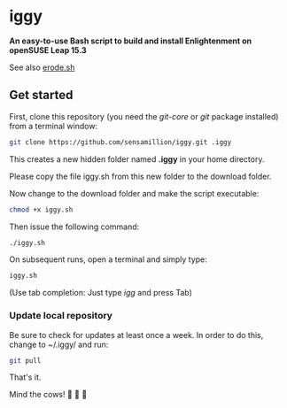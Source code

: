 # iggy


**An easy-to-use Bash script to build and install Enlightenment on openSUSE Leap 15.3**

See also [erode.sh](https://github.com/sensamillion/erode)

## Get started


First, clone this repository (you need the *git-core* or *git* package installed) from a terminal window:

```bash
git clone https://github.com/sensamillion/iggy.git .iggy
```

This creates a new hidden folder named **.iggy** in your home directory.

Please copy the file iggy.sh from this new folder to the download folder.

Now change to the download folder and make the script executable:

```bash
chmod +x iggy.sh
```

Then issue the following command:

```bash
./iggy.sh
```

On subsequent runs, open a terminal and simply type:

```bash
iggy.sh
```

(Use tab completion: Just type *igg* and press Tab)


### Update local repository


Be sure to check for updates at least once a week. In order to do this, change to ~/.iggy/ and run:

```bash
git pull
```

That's it.

Mind the cows! :cow2: :cow2: :cow2:
